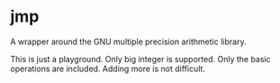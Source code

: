 # jmp

A wrapper around the GNU multiple precision arithmetic library.

This is just a playground. Only big integer is supported. Only the basic
operations are included. Adding more is not difficult.
